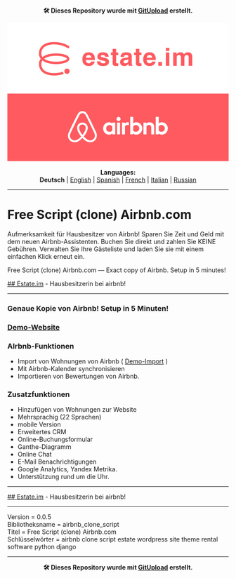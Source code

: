 <p align="center"><b>🛠️ Dieses Repository wurde mit <a href="https://gitupload.com">GitUpload</a> erstellt.</b></p>
<p align="center"><a href="https://estate.im"><img src="https://github.com/markolofsen/airbnb_clone_script//blob/master/.banners/banner_de.jpg?raw=1" /></a></p>
<p align="center"><b>Languages:</b><br /><b>Deutsch</b> | <a href="https://github.com/markolofsen/airbnb_clone_script/blob/master/README.md">English</a> | <a href="https://github.com/markolofsen/airbnb_clone_script/blob/master/README_es.md">Spanish</a> | <a href="https://github.com/markolofsen/airbnb_clone_script/blob/master/README_fr.md">French</a> | <a href="https://github.com/markolofsen/airbnb_clone_script/blob/master/README_it.md">Italian</a> | <a href="https://github.com/markolofsen/airbnb_clone_script/blob/master/README_ru.md">Russian</a></p>

---

# Free Script (clone) Airbnb.com
Aufmerksamkeit für Hausbesitzer von Airbnb! Sparen Sie Zeit und Geld mit dem neuen Airbnb-Assistenten. Buchen Sie direkt und zahlen Sie KEINE Gebühren. Verwalten Sie Ihre Gästeliste und laden Sie sie mit einem einfachen Klick erneut ein.

Free Script (clone) Airbnb.com — Exact copy of Airbnb. Setup in 5 minutes!

<a href="https://estate.im/">## Estate.im</a> - Hausbesitzerin bei airbnb!

<hr />

### Genaue Kopie von Airbnb! Setup in 5 Minuten!
### <a href="https://demo.estate.im">Demo-Website</a>

### AIrbnb-Funktionen
* Import von Wohnungen von Airbnb ( <a href="https://estate.im/">Demo-Import</a> )
* Mit Airbnb-Kalender synchronisieren
* Importieren von Bewertungen von Airbnb.


### Zusatzfunktionen
* Hinzufügen von Wohnungen zur Website
* Mehrsprachig (22 Sprachen)
* mobile Version
* Erweitertes CRM
* Online-Buchungsformular
* Ganthe-Diagramm
* Online Chat
* E-Mail Benachrichtigungen
* Google Analytics, Yandex Metrika.
* Unterstützung rund um die Uhr.

<hr />

<a href="https://estate.im/">## Estate.im</a> - Hausbesitzerin bei airbnb!

<hr />

Version = 0.0.5 <br />
Bibliotheksname = airbnb_clone_script <br />
Titel = Free Script (clone) Airbnb.com <br />
Schlüsselwörter = airbnb clone script estate wordpress site theme rental software python django <br />


---

<p align="center"><b>🛠️ Dieses Repository wurde mit <a href="https://gitupload.com">GitUpload</a> erstellt.</b></p>